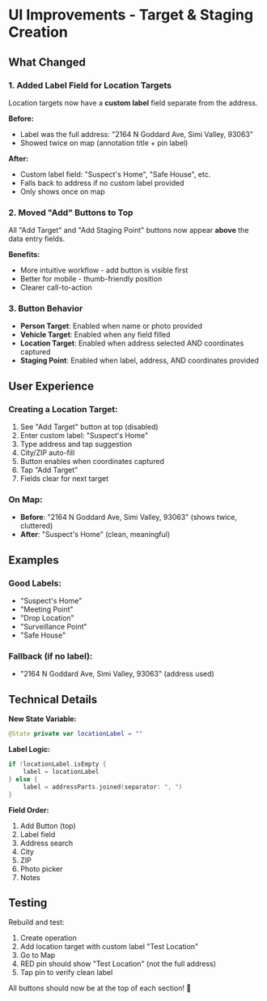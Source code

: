 # UI Improvements - Target & Staging Creation

## What Changed

### 1. Added Label Field for Location Targets
Location targets now have a **custom label** field separate from the address.

**Before:**
- Label was the full address: "2164 N Goddard Ave, Simi Valley, 93063"
- Showed twice on map (annotation title + pin label)

**After:**
- Custom label field: "Suspect's Home", "Safe House", etc.
- Falls back to address if no custom label provided
- Only shows once on map

### 2. Moved "Add" Buttons to Top
All "Add Target" and "Add Staging Point" buttons now appear **above** the data entry fields.

**Benefits:**
- More intuitive workflow - add button is visible first
- Better for mobile - thumb-friendly position
- Clearer call-to-action

### 3. Button Behavior
- **Person Target**: Enabled when name or photo provided
- **Vehicle Target**: Enabled when any field filled
- **Location Target**: Enabled when address selected AND coordinates captured
- **Staging Point**: Enabled when label, address, AND coordinates provided

## User Experience

### Creating a Location Target:
1. See "Add Target" button at top (disabled)
2. Enter custom label: "Suspect's Home"
3. Type address and tap suggestion
4. City/ZIP auto-fill
5. Button enables when coordinates captured
6. Tap "Add Target"
7. Fields clear for next target

### On Map:
- **Before**: "2164 N Goddard Ave, Simi Valley, 93063" (shows twice, cluttered)
- **After**: "Suspect's Home" (clean, meaningful)

## Examples

### Good Labels:
- "Suspect's Home"
- "Meeting Point"
- "Drop Location"
- "Surveillance Point"
- "Safe House"

### Fallback (if no label):
- "2164 N Goddard Ave, Simi Valley, 93063" (address used)

## Technical Details

**New State Variable:**
```swift
@State private var locationLabel = ""
```

**Label Logic:**
```swift
if !locationLabel.isEmpty {
    label = locationLabel
} else {
    label = addressParts.joined(separator: ", ")
}
```

**Field Order:**
1. Add Button (top)
2. Label field
3. Address search
4. City
5. ZIP
6. Photo picker
7. Notes

## Testing

Rebuild and test:
1. Create operation
2. Add location target with custom label "Test Location"
3. Go to Map
4. RED pin should show "Test Location" (not the full address)
5. Tap pin to verify clean label

All buttons should now be at the top of each section! 🎉

